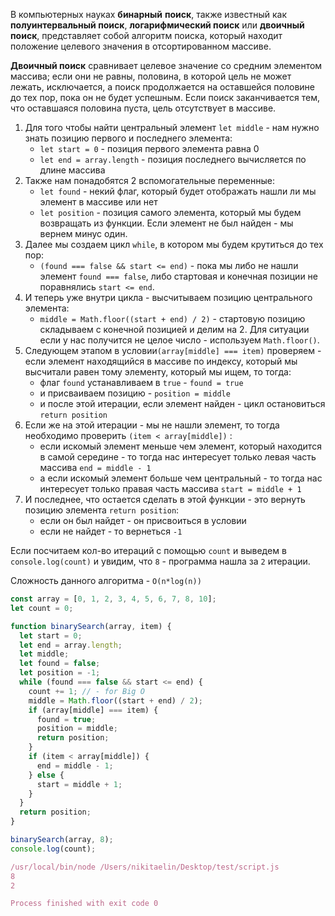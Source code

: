В компьютерных науках **бинарный** **поиск**, также известный как **полуинтервальный поиск**, **логарифмический поиск** или **двоичный поиск**, представляет собой алгоритм поиска, который находит положение целевого значения в отсортированном массиве. 

**Двоичный поиск** сравнивает целевое значение со средним элементом массива; если они не равны, половина, в которой цель не может лежать, исключается, а поиск продолжается на оставшейся половине до тех пор, пока он не будет успешным. Если поиск заканчивается тем, что оставшаяся половина пуста, цель отсутствует в массиве.

1. Для того чтобы найти центральный элемент `let middle` - нам нужно знать позицию первого и последнего элемента:
    - `let start = 0` - позиция первого элемента равна 0
    - `let end = array.length` - позиция последнего вычисляется по длине массива
2. Также нам понадобятся 2 вспомогательные переменные:
    - `let found` - некий флаг, который будет отображать нашли ли мы элемент в массиве или нет
    - `let position` - позиция самого элемента, который мы будем возвращать из функции. Если элемент не был найден - мы вернем минус один.
3. Далее мы создаем цикл `while`, в котором мы будем крутиться до тех пор:
    - `(found === false && start <= end)` - пока мы либо не нашли элемент `found === false`, либо стартовая и конечная позиции не поравнялись `start <= end`.
4. И теперь уже внутри цикла - высчитываем позицию центрального элемента:
    - `middle = Math.floor((start + end) / 2)` - стартовую позицию складываем с конечной позицией и делим на 2. Для ситуации если у нас получится не целое число - используем `Math.floor()`.
5. Следующем этапом в условии`(array[middle] === item)` проверяем - если элемент находящийся в массиве по индексу, который мы высчитали равен тому элементу, который мы ищем, то тогда:
    - флаг `found` устанавливаем в `true` - `found = true`
    - и присваиваем позицию - `position = middle`
    - и после этой итерации, если элемент найден - цикл остановиться `return position`
6. Если же на этой итерации - мы не нашли элемент, то тогда необходимо проверить `(item < array[middle])` :
    - если искомый элемент меньше чем элемент, который находится в самой середине - то тогда нас интересует только левая часть массива `end = middle - 1`
    - а если искомый элемент больше чем центральный - то тогда нас интересует только правая часть массива `start = middle + 1`
7. И последнее, что остается сделать в этой функции - это вернуть позицию элемента `return position`:
    - если он был найдет - он присвоиться в условии
    - если не найдет - то вернеться `-1`

Если посчитаем кол-во итераций с помощью `count` и выведем в `console.log(count)` и увидим, что `8` - программа нашла за `2` итерации.

Сложность данного алгоритма - `O(n*log(n))`

```JavaScript
const array = [0, 1, 2, 3, 4, 5, 6, 7, 8, 10];
let count = 0;

function binarySearch(array, item) {
  let start = 0;
  let end = array.length;
  let middle;
  let found = false;
  let position = -1;
  while (found === false && start <= end) {
    count += 1; // - for Big O
    middle = Math.floor((start + end) / 2);
    if (array[middle] === item) {
      found = true;
      position = middle;
      return position;
    }
    if (item < array[middle]) {
      end = middle - 1;
    } else {
      start = middle + 1;
    }
  }
  return position;
}

binarySearch(array, 8);
console.log(count);
```

```JavaScript
/usr/local/bin/node /Users/nikitaelin/Desktop/test/script.js
8
2

Process finished with exit code 0
```